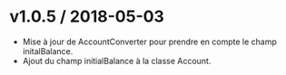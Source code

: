 
v1.0.5 / 2018-05-03
==================

  * Mise à jour de AccountConverter pour prendre en compte le champ initalBalance.
  * Ajout du champ initialBalance à la classe Account.
